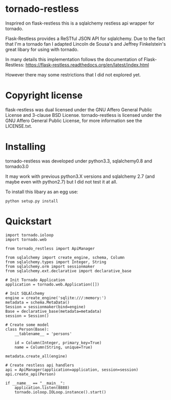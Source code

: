 tornado-restless
================

Insprired on flask-restless this is a sqlalchemy restless api wrapper for tornado.

Flask-Restless provides a ReSTful JSON API for sqlalchemy.
Due to the fact that I'm a tornado fan I adapted Lincoln de Sousa's and Jeffrey Finkelstein's great libary for using with tornado.

In many details this implementation follows the documentation of Flask-Restless:
https://flask-restless.readthedocs.org/en/latest/index.html

However there may some restrictions that I did not explored yet.

Copyright license
=================

flask-restless was dual licensed under the GNU Affero General Public License and 3-clause BSD License.
tornado-restless is licensed under the GNU Affero General Public License, for more information see the LICENSE.txt.

Installing
==========

tornado-restless was developed under python3.3, sqlalchemy0.8 and tornado3.0

It may work with previous python3.X versions and sqlalchemy 2.7 (and maybe even with python2.7) but I did not test it at all.

To install this libary as an egg use:

    python setup.py install

Quickstart
==========

    import tornado.ioloop
    import tornado.web

    from tornado_restless import ApiManager

    from sqlalchemy import create_engine, schema, Column
    from sqlalchemy.types import Integer, String
    from sqlalchemy.orm import sessionmaker
    from sqlalchemy.ext.declarative import declarative_base

    # Init Tornado Application
    application = tornado.web.Application([])

    # Init SQLAlchemy
    engine = create_engine('sqlite:///:memory:')
    metadata = schema.MetaData()
    Session = sessionmaker(bind=engine)
    Base = declarative_base(metadata=metadata)
    session = Session()

    # Create some model
    class Person(Base):
        __tablename__ = 'persons'

        id = Column(Integer, primary_key=True)
        name = Column(String, unique=True)

    metadata.create_all(engine)

    # Create restless api handlers
    api = ApiManager(application=application, session=session)
    api.create_api(Person)

    if __name__ == "__main__":
        application.listen(8888)
        tornado.ioloop.IOLoop.instance().start()